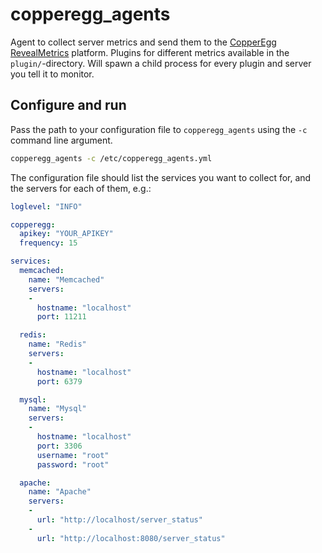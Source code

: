 copperegg_agents
================
Agent to collect server metrics and send them to the [CopperEgg RevealMetrics](http://copperegg.com/) platform.
Plugins for different metrics available in the `plugin/`-directory.
Will spawn a child process for every plugin and server you tell it to monitor.

Configure and run
-----------------
Pass the path to your configuration file to `copperegg_agents` using the `-c` command line argument.
```sh
copperegg_agents -c /etc/copperegg_agents.yml
```

The configuration file should list the services you want to collect for, and the servers for each of them, e.g.:
```yml
loglevel: "INFO"

copperegg:
  apikey: "YOUR_APIKEY"
  frequency: 15

services:
  memcached:
    name: "Memcached"
    servers:
    -
      hostname: "localhost"
      port: 11211

  redis:
    name: "Redis"
    servers:
    -
      hostname: "localhost"
      port: 6379

  mysql:
    name: "Mysql"
    servers:
    -
      hostname: "localhost"
      port: 3306
      username: "root"
      password: "root"

  apache:
    name: "Apache"
    servers:
    -
      url: "http://localhost/server_status"
    -
      url: "http://localhost:8080/server_status"
```
